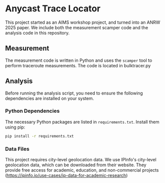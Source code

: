 # Anycast Trace Locator

This project started as an AIMS workshop project, and turned into an ANRW 2025 paper.
We include both the measurement scamper code and the analysis code in this repository.

## Measurement

The measurement code is written in Python and uses the `scamper` tool to perform traceroute measurements.
The code is located in bulktracer.py

## Analysis

Before running the analysis script, you need to ensure the following dependencies are installed on your system.

### Python Dependencies

The necessary Python packages are listed in `requirements.txt`. Install them using pip:

```bash
pip install -r requirements.txt
```

### Data Files

This project requires city-level geolocation data.
We use IPInfo's city-level geolocation data, which can be downloaded from their website.
They provide free access for academic, education, and non-commercial projects (https://ipinfo.io/use-cases/ip-data-for-academic-research)